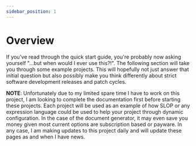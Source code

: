 ```yaml
---
sidebar_position: 1
---
```


# Overview
If you've read through the quick start guide, you're probably now asking yourself "...but when would I ever use this?!".
The following section will take you through some example projects. This will hopefully not just answer that initial 
question but also possibly make you think differently about strict software development releases and patch cycles.

**NOTE**: Unfortunately due to my limited spare time I have to work on this project, I am looking to complete the 
documentation first before starting these projects. Each project will be used as an example of how SLOP or any
expression language could be used to help your project through dynamic configuration. In the case of the document
generator, it may even save you money given most current options are subscription based or payware. In any case, I 
am making updates to this project daily and will update these pages as and when I have news.